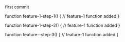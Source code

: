 first commit

function feature-1-step-1() {
    // feature-1 function added
}

function feature-1-step-2() {
    // feature-1 function added
}

function feature--step-3() {
    // feature-1 function added
}

